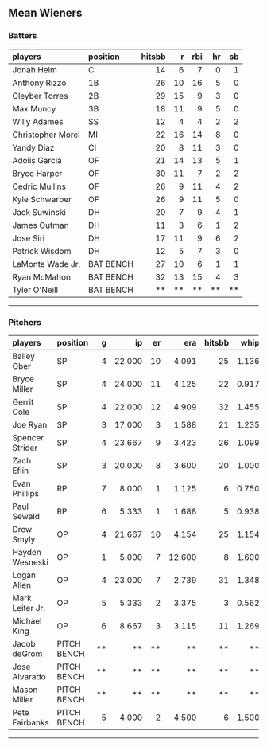 ## Mean Wieners

### Batters

 
|players           |position  | hitsbb|  r| rbi| hr| sb| 
|:-----------------|:---------|------:|--:|---:|--:|--:| 
|Jonah Heim        |C         |     14|  6|   7|  0|  1| 
|Anthony Rizzo     |1B        |     26| 10|  16|  5|  0| 
|Gleyber Torres    |2B        |     29| 15|   9|  3|  0| 
|Max Muncy         |3B        |     18| 11|   9|  5|  0| 
|Willy Adames      |SS        |     12|  4|   4|  2|  2| 
|Christopher Morel |MI        |     22| 16|  14|  8|  0| 
|Yandy Diaz        |CI        |     20|  8|  11|  3|  0| 
|Adolis Garcia     |OF        |     21| 14|  13|  5|  1| 
|Bryce Harper      |OF        |     30| 11|   7|  2|  2| 
|Cedric Mullins    |OF        |     26|  9|  11|  4|  2| 
|Kyle Schwarber    |OF        |     26|  9|  11|  5|  0| 
|Jack Suwinski     |DH        |     20|  7|   9|  4|  1| 
|James Outman      |DH        |     11|  3|   6|  1|  2| 
|Jose Siri         |DH        |     17| 11|   9|  6|  2| 
|Patrick Wisdom    |DH        |     12|  5|   7|  3|  0| 
|LaMonte Wade Jr.  |BAT BENCH |     27| 10|   6|  1|  1| 
|Ryan McMahon      |BAT BENCH |     32| 13|  15|  4|  3| 
|Tyler O'Neill     |BAT BENCH |     **| **|  **| **| **| 


* * *

### Pitchers

 
|players         |position    |  g|     ip| er|    era| hitsbb|  whip| so|  w| sv| 
|:---------------|:-----------|--:|------:|--:|------:|------:|-----:|--:|--:|--:| 
|Bailey Ober     |SP          |  4| 22.000| 10|  4.091|     25| 1.136| 21|  1|  0| 
|Bryce Miller    |SP          |  4| 24.000| 11|  4.125|     22| 0.917| 16|  2|  0| 
|Gerrit Cole     |SP          |  4| 22.000| 12|  4.909|     32| 1.455| 21|  1|  0| 
|Joe Ryan        |SP          |  3| 17.000|  3|  1.588|     21| 1.235| 23|  2|  0| 
|Spencer Strider |SP          |  4| 23.667|  9|  3.423|     26| 1.099| 39|  1|  0| 
|Zach Eflin      |SP          |  3| 20.000|  8|  3.600|     20| 1.000| 17|  3|  0| 
|Evan Phillips   |RP          |  7|  8.000|  1|  1.125|      6| 0.750|  9|  1|  1| 
|Paul Sewald     |RP          |  6|  5.333|  1|  1.688|      5| 0.938|  8|  0|  2| 
|Drew Smyly      |OP          |  4| 21.667| 10|  4.154|     25| 1.154| 19|  2|  0| 
|Hayden Wesneski |OP          |  1|  5.000|  7| 12.600|      8| 1.600|  5|  0|  0| 
|Logan Allen     |OP          |  4| 23.000|  7|  2.739|     31| 1.348| 24|  1|  0| 
|Mark Leiter Jr. |OP          |  5|  5.333|  2|  3.375|      3| 0.562|  7|  0|  1| 
|Michael King    |OP          |  6|  8.667|  3|  3.115|     11| 1.269|  8|  1|  1| 
|Jacob deGrom    |PITCH BENCH | **|     **| **|     **|     **|    **| **| **| **| 
|Jose Alvarado   |PITCH BENCH | **|     **| **|     **|     **|    **| **| **| **| 
|Mason Miller    |PITCH BENCH | **|     **| **|     **|     **|    **| **| **| **| 
|Pete Fairbanks  |PITCH BENCH |  5|  4.000|  2|  4.500|      6| 1.500|  4|  0|  2| 


* * *



